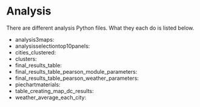 # Analysis
There are different analysis Python files. What they each do is listed below.
- analysis3maps:
- analysisselectiontop10panels:
- cities_clustered:
- clusters:
- final_results_table:
- final_results_table_pearson_module_parameters:
- final_results_table_pearson_weather_parameters:
- piechartmaterials:
- table_creating_map_dc_results:
- weather_average_each_city:
